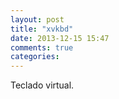 ```yaml
---
layout: post
title: "xvkbd"
date: 2013-12-15 15:47
comments: true
categories: 
---
```

Teclado virtual.

